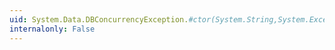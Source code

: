 ```yaml
---
uid: System.Data.DBConcurrencyException.#ctor(System.String,System.Exception)
internalonly: False
---
```

